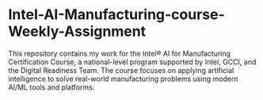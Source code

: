 # Intel-AI-Manufacturing-course-Weekly-Assignment
This repository contains my work for the Intel® AI for Manufacturing Certification Course, a national-level program supported by Intel, GCCI, and the Digital Readiness Team. The course focuses on applying artificial intelligence to solve real-world manufacturing problems using modern AI/ML tools and platforms.
